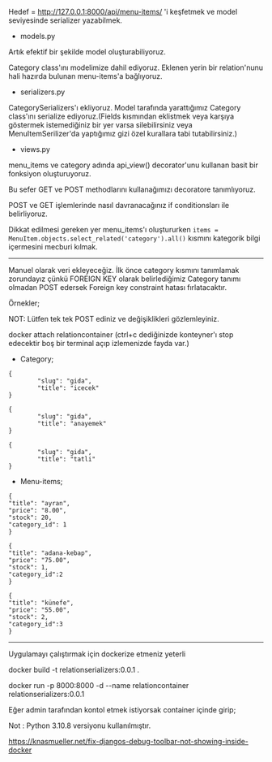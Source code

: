 Hedef = http://127.0.0.1:8000/api/menu-items/ 'i keşfetmek ve model seviyesinde serializer yazabilmek.

* models.py

Artık efektif bir şekilde model oluşturabiliyoruz.

Category class'ını modelimize dahil ediyoruz. Eklenen yerin bir relation'nunu hali hazırda bulunan menu-items'a bağlıyoruz. 

* serializers.py

CategorySerializers'ı ekliyoruz. Model tarafında yarattığımız Category class'ını serialize ediyoruz.(Fields kısmından eklistmek veya karşıya göstermek istemediğiniz bir yer varsa silebilirsiniz veya MenuItemSerilizer'da yaptığımız gizi özel kurallara tabi tutabilirsiniz.)

* views.py

menu_items ve category adında api_view() decorator'unu kullanan basit bir fonksiyon oluşturuyoruz.

Bu sefer GET ve POST methodlarını kullanağımızı decoratore tanımlıyoruz.

POST ve GET işlemlerinde nasıl davranacağınız if conditionsları ile belirliyoruz.

Dikkat edilmesi gereken yer menu_items'ı oluştururken ``` items = MenuItem.objects.select_related('category').all() ``` kısmını kategorik bilgi içermesini mecburi kılmak.

---
Manuel olarak veri ekleyeceğiz. İlk önce category kısmını tanımlamak zorundayız çünkü FOREIGN KEY olarak belirlediğimiz Category tanımı olmadan POST edersek Foreign key constraint hatası fırlatacaktır.

Örnekler;

NOT: Lütfen tek tek POST ediniz ve değişiklikleri gözlemleyiniz.

docker attach relationcontainer (ctrl+c dediğinizde konteyner'ı stop edecektir boş bir terminal açıp izlemenizde fayda var.)

* Category;
```
{
        "slug": "gida",
        "title": "icecek"
}
```

```
{
        "slug": "gida",
        "title": "anayemek"
}
```

```
{
        "slug": "gida",
        "title": "tatli"
}
```

* Menu-items;
```
{
"title": "ayran",
"price": "8.00",
"stock": 20,
"category_id": 1
}
```
```
{
"title": "adana-kebap",
"price": "75.00",
"stock": 1,
"category_id":2
}
```
```
{
"title": "künefe",
"price": "55.00",
"stock": 2,
"category_id":3
}
```

---

Uygulamayı çalıştırmak için dockerize etmeniz yeterli

docker build -t relationserializers:0.0.1 .

docker run -p 8000:8000 -d --name relationcontainer relationserializers:0.0.1

Eğer admin tarafından kontol etmek istiyorsak container içinde girip;

Not : Python 3.10.8 versiyonu kullanılmıştır.

https://knasmueller.net/fix-djangos-debug-toolbar-not-showing-inside-docker
